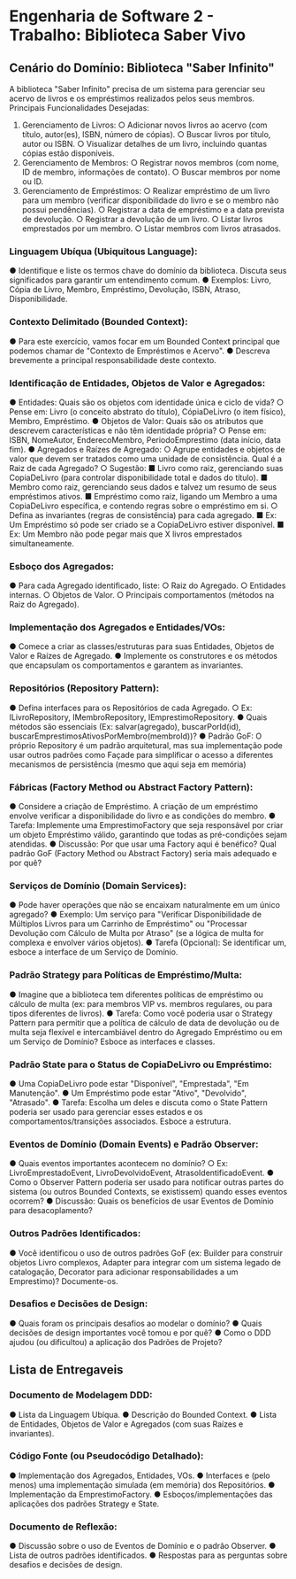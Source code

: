 # Engenharia de Software 2 - Trabalho: Biblioteca Saber Vivo
## Cenário do Domínio: Biblioteca "Saber Infinito"
A biblioteca "Saber Infinito" precisa de um sistema para gerenciar seu acervo de livros e os empréstimos realizados pelos seus membros.
Principais Funcionalidades Desejadas:
1. Gerenciamento de Livros:
  ○ Adicionar novos livros ao acervo (com título, autor(es), ISBN, número de cópias).
  ○ Buscar livros por título, autor ou ISBN.
  ○ Visualizar detalhes de um livro, incluindo quantas cópias estão disponíveis.
2. Gerenciamento de Membros:
  ○ Registrar novos membros (com nome, ID de membro, informações de contato).
  ○ Buscar membros por nome ou ID.
3. Gerenciamento de Empréstimos:
  ○ Realizar empréstimo de um livro para um membro (verificar disponibilidade do livro e se o membro não possui pendências).
  ○ Registrar a data de empréstimo e a data prevista de devolução.
  ○ Registrar a devolução de um livro.
  ○ Listar livros emprestados por um membro.
  ○ Listar membros com livros atrasados.
### Linguagem Ubíqua (Ubiquitous Language):
● Identifique e liste os termos chave do domínio da biblioteca. Discuta seus significados para garantir um entendimento comum.
● Exemplos: Livro, Cópia de Livro, Membro, Empréstimo, Devolução, ISBN, Atraso, Disponibilidade.
### Contexto Delimitado (Bounded Context):
● Para este exercício, vamos focar em um Bounded Context principal que podemos chamar de "Contexto de Empréstimos e
Acervo".
● Descreva brevemente a principal responsabilidade deste contexto.
### Identificação de Entidades, Objetos de Valor e Agregados:
● Entidades: Quais são os objetos com identidade única e ciclo de vida?
  ○ Pense em: Livro (o conceito abstrato do título), CópiaDeLivro (o item físico), Membro, Empréstimo.
● Objetos de Valor: Quais são os atributos que descrevem características e não têm identidade própria?
  ○ Pense em: ISBN, NomeAutor, EnderecoMembro, PeriodoEmprestimo (data início, data fim).
● Agregados e Raízes de Agregado:
  ○ Agrupe entidades e objetos de valor que devem ser tratados como uma unidade de consistência. Qual é a Raiz de cada Agregado?
  ○ Sugestão:
    ■ Livro como raiz, gerenciando suas CopiaDeLivro (para controlar disponibilidade total e dados do título).
    ■ Membro como raiz, gerenciando seus dados e talvez um resumo de seus empréstimos ativos.
    ■ Empréstimo como raiz, ligando um Membro a uma CopiaDeLivro específica, e contendo regras sobre o empréstimo em si.
  ○ Defina as invariantes (regras de consistência) para cada agregado.
    ■ Ex: Um Empréstimo só pode ser criado se a CopiaDeLivro estiver disponível.
    ■ Ex: Um Membro não pode pegar mais que X livros emprestados simultaneamente.
### Esboço dos Agregados:
● Para cada Agregado identificado, liste:
  ○ Raiz do Agregado.
  ○ Entidades internas.
  ○ Objetos de Valor.
  ○ Principais comportamentos (métodos na Raiz do Agregado).
### Implementação dos Agregados e Entidades/VOs:
● Comece a criar as classes/estruturas para suas Entidades, Objetos de Valor e Raízes de Agregado.
● Implemente os construtores e os métodos que encapsulam os comportamentos e garantem as invariantes.
### Repositórios (Repository Pattern):
● Defina interfaces para os Repositórios de cada Agregado.
  ○ Ex: ILivroRepository, IMembroRepository, IEmprestimoRepository.
● Quais métodos são essenciais (Ex: salvar(agregado), buscarPorId(id),
buscarEmprestimosAtivosPorMembro(membroId))?
● Padrão GoF: O próprio Repository é um padrão arquitetural, mas sua implementação pode usar outros padrões como Façade
para simplificar o acesso a diferentes mecanismos de persistência (mesmo que aqui seja em memória)
### Fábricas (Factory Method ou Abstract Factory Pattern):
● Considere a criação de Empréstimo. A criação de um empréstimo envolve verificar a disponibilidade do livro e as condições
do membro.
● Tarefa: Implemente uma EmprestimoFactory que seja responsável por criar um objeto Empréstimo válido, garantindo que
todas as pré-condições sejam atendidas.
● Discussão: Por que usar uma Factory aqui é benéfico? Qual padrão GoF (Factory Method ou Abstract Factory) seria mais
adequado e por quê?
### Serviços de Domínio (Domain Services):
● Pode haver operações que não se encaixam naturalmente em um único agregado?
● Exemplo: Um serviço para "Verificar Disponibilidade de Múltiplos Livros para um Carrinho de Empréstimo" ou "Processar
Devolução com Cálculo de Multa por Atraso" (se a lógica de multa for complexa e envolver vários objetos).
● Tarefa (Opcional): Se identificar um, esboce a interface de um Serviço de Domínio.
### Padrão Strategy para Políticas de Empréstimo/Multa:
● Imagine que a biblioteca tem diferentes políticas de empréstimo ou cálculo de multa (ex: para membros VIP vs. membros
regulares, ou para tipos diferentes de livros).
● Tarefa: Como você poderia usar o Strategy Pattern para permitir que a política de cálculo de data de devolução ou de multa
seja flexível e intercambiável dentro do Agregado Empréstimo ou em um Serviço de Domínio? Esboce as interfaces e
classes.
### Padrão State para o Status de CopiaDeLivro ou Empréstimo:
● Uma CopiaDeLivro pode estar "Disponível", "Emprestada", "Em Manutenção".
● Um Empréstimo pode estar "Ativo", "Devolvido", "Atrasado".
● Tarefa: Escolha um deles e discuta como o State Pattern poderia ser usado para gerenciar esses estados e os
comportamentos/transições associados. Esboce a estrutura.
### Eventos de Domínio (Domain Events) e Padrão Observer:
● Quais eventos importantes acontecem no domínio?
○ Ex: LivroEmprestadoEvent, LivroDevolvidoEvent, AtrasoIdentificadoEvent.
● Como o Observer Pattern poderia ser usado para notificar outras partes do sistema (ou outros Bounded Contexts, se existissem)
quando esses eventos ocorrem?
● Discussão: Quais os benefícios de usar Eventos de Domínio para desacoplamento?
### Outros Padrões Identificados:
● Você identificou o uso de outros padrões GoF (ex: Builder para construir objetos Livro complexos, Adapter para integrar com um
sistema legado de catalogação, Decorator para adicionar responsabilidades a um Emprestimo)? Documente-os.
### Desafios e Decisões de Design:
● Quais foram os principais desafios ao modelar o domínio?
● Quais decisões de design importantes você tomou e por quê?
● Como o DDD ajudou (ou dificultou) a aplicação dos Padrões de Projeto?
## Lista de Entregaveis
### Documento de Modelagem DDD:
● Lista da Linguagem Ubíqua.
● Descrição do Bounded Context.
● Lista de Entidades, Objetos de Valor e Agregados (com suas Raízes e invariantes).
### Código Fonte (ou Pseudocódigo Detalhado):
● Implementação dos Agregados, Entidades, VOs.
● Interfaces e (pelo menos) uma implementação simulada (em memória) dos Repositórios.
● Implementação da EmprestimoFactory.
● Esboços/implementações das aplicações dos padrões Strategy e State.
### Documento de Reflexão:
● Discussão sobre o uso de Eventos de Domínio e o padrão Observer.
● Lista de outros padrões identificados.
● Respostas para as perguntas sobre desafios e decisões de design.
